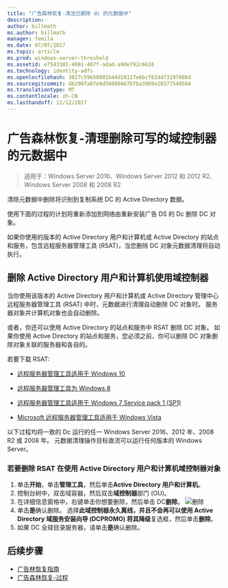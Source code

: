 ```yaml
---
title: "广告森林恢复-清洁已删除 dc 的元数据中"
description: 
author: billmath
ms.author: billmath
manager: femila
ms.date: 07/07/2017
ms.topic: article
ms.prod: windows-server-threshold
ms.assetid: e7543381-4081-407f-adad-a9de792c6616
ms.technology: identity-adfs
ms.openlocfilehash: 3027c59b58801b44d20127e6bcf62dd7319708bd
ms.sourcegitcommit: db290fa07e9d50686667bfba3969e20377548504
ms.translationtype: MT
ms.contentlocale: zh-CN
ms.lasthandoff: 12/12/2017
---
```

# <a name="ad-forest-recovery---cleaning-metadata-of-removed-writable-domain-controllers"></a>广告森林恢复-清理删除可写的域控制器的元数据中 

>适用于：Windows Server 2016、Windows Server 2012 和 2012 R2、Windows Server 2008 和 2008 R2
 
 清除元数据中删除将识别到复制系统 DC 的 Active Directory 数据。  
  
 使用下面的过程的计划将重新添加到网络由重新安装广告 DS 的 Dc 删除 DC 对象。  
  
 如果你使用的版本的 Active Directory 用户和计算机或 Active Directory 的站点和服务，包含远程服务器管理工具 (RSAT)，当您删除 DC 对象元数据清理将自动执行。  
  

## <a name="deleting-a-domain-controller-using-active-directory-users-and-computers"></a>删除 Active Directory 用户和计算机使用域控制器  
 当你使用该版本的 Active Directory 用户和计算机或 Active Directory 管理中心远程服务器管理工具 (RSAT) 中时，元数据进行清理自动删除 DC 对象时。 服务器对象并计算机对象也会自动删除。  
  
 或者，你还可以使用 Active Directory 的站点和服务中 RSAT 删除 DC 对象。 如果你使用 Active Directory 的站点和服务，您必须之前，你可以删除 DC 对象删除对象关联的服务器和各自的。  
  
 若要下载 RSAT:  

-   [远程服务器管理工具适用于 Windows 10](https://www.microsoft.com/download/details.aspx?id=45520)
  
-   [远程服务器管理工具为 Windows 8](https://www.microsoft.com/download/details.aspx?id=28972)  

-   [远程服务器管理工具适用于 Windows 7 Service pack 1 (SP1)](https://www.microsoft.com/download/details.aspx?id=7887)  
  
-   [Microsoft 远程服务器管理工具适用于 Windows Vista](https://www.microsoft.com/download/details.aspx?id=21090)  
  
 以下过程均将一致的 Dc 运行的任一 Windows Server 2016、2012 年、2008 R2 或 2008 年。 元数据清理操作目标直流可以运行任何版本的 Windows Server。  
  
### <a name="to-delete-a-domain-controller-object-using-active-directory-users-and-computers-in-rsat"></a>若要删除 RSAT 在使用 Active Directory 用户和计算机域控制器对象  
  
1.  单击**开始**，单击**管理工具**，然后单击**Active Directory 用户和计算机**。  
2.  控制台树中，双击域容器，然后双击**域控制器**部门 (OU)。  
3.  在详细信息窗格中，右键单击你想要删除，然后单击 DC**删除**。 
![删除](media/AD-Forest-Recovery-Cleaning-Metadata/delete1.png) 
4.  单击**是**确认删除。 选择**此域控制器永久离线，并且不会再可以使用 Active Directory 域服务安装向导 (DCPROMO) 将其降级**复选框，然后单击**删除**。  
5.  如果 DC 全球目录服务器，请单击**是**确认删除。  
  
## <a name="next-steps"></a>后续步骤

- [广告林恢复指南](AD-Forest-Recovery-Guide.md)
- [广告森林恢复-过程](AD-Forest-Recovery-Procedures.md)
  
